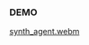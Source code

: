 ### DEMO

[synth_agent.webm](https://github.com/user-attachments/assets/d70526d4-8c8e-4042-a377-2f23889c3c1e)

